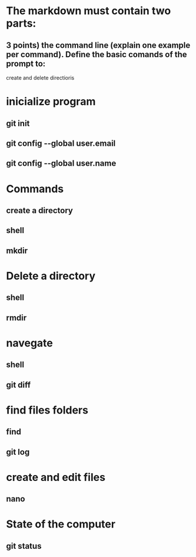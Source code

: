 
# The markdown must contain two parts:
## 3 points) the command line (explain one example per command). Define the basic comands of the prompt to:
 create and delete directioris 
# inicialize program
## git init
## git config --global user.email 
## git config --global user.name
# Commands
## create a directory
## shell
## mkdir

# Delete a directory

## shell
## rmdir

# navegate

## shell
## git diff

# find files folders

## find
## git log

# create and edit files

## nano

# State of the computer

## git status
